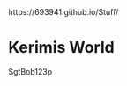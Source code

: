 
<html>
<head>
<title>Page Title</title>
</head>
<body>
   https://693941.github.io/Stuff/

<h1>Kerimis World</h1>
<p>SgtBob123p</p>

</body>
</html>

